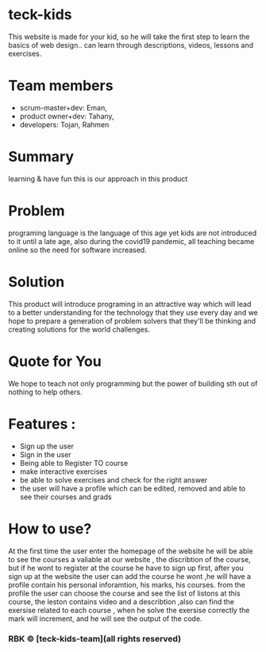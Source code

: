 # teck-kids
This website is made for your kid, so he will take the first step to learn the basics of web design.. can learn through descriptions, videos, lessons and exercises.

<h1>Team members</h1>
<ul>
<li> scrum-master+dev: Eman,</li>
 <li>product owner+dev: Tahany,</li>
 <li> developers: Tojan, Rahmen</li>
</ul>

<h1>Summary</h1>
<p>learning & have fun this is our approach in this product</p>

<h1>Problem</h1>
programing language is the language of this age yet kids are not introduced to it until a late age, also during the covid19 pandemic, all teaching became online so the need for software increased. 

<h1>Solution</h1>
This product will introduce programing in an attractive way which will lead to a better understanding for the technology that they use every day and we hope to prepare a generation of problem solvers that they'll be thinking and creating solutions for the world challenges.     

<h1>Quote for You</h1>
We hope to teach not only programming but the power of building sth out of nothing to help others. 



<h1>Features :</h1>
<ul>
<li> Sign up the user</li>
<li>Sign in the user</li>
<li> Being able to Register TO course</li>
<li> make interactive exercises</li>
<li> be able to solve exercises and check for the right answer</li>
<li>the user will have a profile which can be edited, removed and able to see their courses and grads</li>
</ul>
<h1>How to use?</h1>
At the first time the user enter the homepage of the website he will be able to see the courses a valiable at our website , the discribtion of the course, but if he wont to register at the course he have to sign up first, after you sign up at the website the user can add the course he wont ,he will have a profile contain his personal inforamtion, his marks, his courses.
from the profile the user can choose the course and see the list of listons at this course, the leston contains video and a describtion ,also can find the exersise related to each course , when he solve the exersise correctly the mark will increment, and he will see the output of the code.


<h3>RBK © [teck-kids-team](all rights reserved)</h3>
